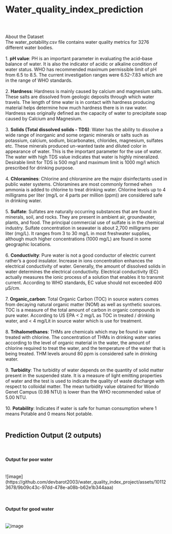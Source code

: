 # Water_quality_index_prediction

<br>
<h3></h3>About the Dataset</h3><br>
The water_potability.csv file contains water quality metrics for 3276 different water bodies.
<br>
<br>
1. <b>pH value</b>: PH is an important parameter in evaluating the acid–base balance of water. It is also the indicator of acidic or alkaline condition of water status. WHO has recommended maximum permissible limit of pH from 6.5 to 8.5. The current investigation ranges were 6.52–7.83 which are in the range of WHO standards.
<br><br>
2. <b>Hardness</b>: Hardness is mainly caused by calcium and magnesium salts. These salts are dissolved from geologic deposits through which water travels. The length of time water is in contact with hardness producing material helps determine how much hardness there is in raw water. Hardness was originally defined as the capacity of water to precipitate soap caused by Calcium and Magnesium.
<br><br>
3. <b>Solids (Total dissolved solids - TDS)</b>: Water has the ability to dissolve a wide range of inorganic and some organic minerals or salts such as potassium, calcium, sodium, bicarbonates, chlorides, magnesium, sulfates etc. These minerals produced un-wanted taste and diluted color in appearance of water. This is the important parameter for the use of water. The water with high TDS value indicates that water is highly mineralized. Desirable limit for TDS is 500 mg/l and maximum limit is 1000 mg/l which prescribed for drinking purpose.
<br><br>
4. <b>Chloramines</b>: Chlorine and chloramine are the major disinfectants used in public water systems. Chloramines are most commonly formed when ammonia is added to chlorine to treat drinking water. Chlorine levels up to 4 milligrams per liter (mg/L or 4 parts per million (ppm)) are considered safe in drinking water.
<br><br>
5. <b>Sulfate</b>: Sulfates are naturally occurring substances that are found in minerals, soil, and rocks. They are present in ambient air, groundwater, plants, and food. The principal commercial use of sulfate is in the chemical industry. Sulfate concentration in seawater is about 2,700 milligrams per liter (mg/L). It ranges from 3 to 30 mg/L in most freshwater supplies, although much higher concentrations (1000 mg/L) are found in some geographic locations.
<br><br>
6. <b>Conductivity</b>: Pure water is not a good conductor of electric current rather’s a good insulator. Increase in ions concentration enhances the electrical conductivity of water. Generally, the amount of dissolved solids in water determines the electrical conductivity. Electrical conductivity (EC) actually measures the ionic process of a solution that enables it to transmit current. According to WHO standards, EC value should not exceeded 400 μS/cm.
<br><br>
7. <b>Organic_carbon</b>: Total Organic Carbon (TOC) in source waters comes from decaying natural organic matter (NOM) as well as synthetic sources. TOC is a measure of the total amount of carbon in organic compounds in pure water. According to US EPA < 2 mg/L as TOC in treated / drinking water, and < 4 mg/Lit in source water which is use for treatment.
<br><br>
8. <b>Trihalomethanes</b>: THMs are chemicals which may be found in water treated with chlorine. The concentration of THMs in drinking water varies according to the level of organic material in the water, the amount of chlorine required to treat the water, and the temperature of the water that is being treated. THM levels around 80 ppm is considered safe in drinking water.
<br><br>
9. <b>Turbidity</b>: The turbidity of water depends on the quantity of solid matter present in the suspended state. It is a measure of light emitting properties of water and the test is used to indicate the quality of waste discharge with respect to colloidal matter. The mean turbidity value obtained for Wondo Genet Campus (0.98 NTU) is lower than the WHO recommended value of 5.00 NTU.
<br><br>
10. <b>Potability</b>: Indicates if water is safe for human consumption where 1 means Potable and 0 means Not potable.
<br><br>

<h2>Prediction Output (2 outputs)</h2>
<br><h4>Output for poor water</h4><br>
![image](https://github.com/devbarot2003/water_quality_index_project/assets/101123678/9b09c43c-97dd-478e-a08b-b62e1b344aaa)

<br><h4>Output for good water</h4><br>
![image](https://github.com/devbarot2003/water_quality_index_project/assets/101123678/e88b29db-0152-43f8-a870-281bba8dd521)
